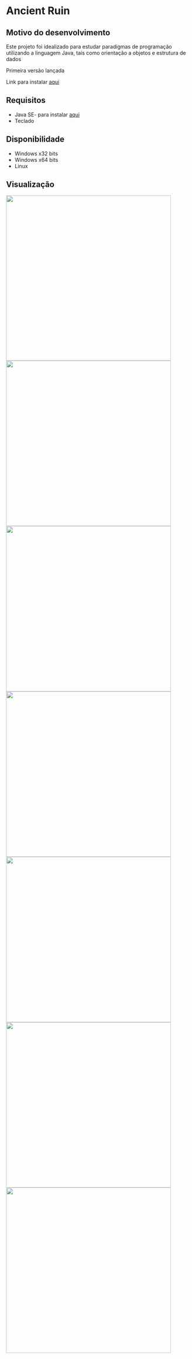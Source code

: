 <h1>Ancient Ruin</h1>
<h2>Motivo do desenvolvimento</h2>
<p>Este projeto foi idealizado para estudar paradigmas de programação utilizando a linguagem Java, tais como orientação a objetos e estrutura de dados</p>
<p>Primeira versão lançada</p>
<p>Link para instalar <a href="https://eduardo-azevedo.itch.io/ancient-ruins">aqui</a></p>
<h2>Requisitos</h2>
<ul>
  <li>Java SE- para instalar <a href="https://www.java.com/pt-BR/download/">aqui</a></li>
  <li>Teclado</li>
</ul>
<h2>Disponibilidade</h2>
<ul>
  <li>Windows x32 bits</li>
  <li>Windows x64 bits</li>
  <li>Linux </li>
</ul>
<H2>Visualização</H2>
<div display=""flex>
  <img src="https://github.com/Eduardo-Rocha-Azevedo/Adventure-Game/assets/142415927/303376f2-444f-410e-98e7-d3dc77c3262e" width = 450px>
  <img src="https://github.com/Eduardo-Rocha-Azevedo/Adventure-Game/assets/142415927/82e61832-475f-4dd4-a53a-c70cd05df2bb"width = 450px>
  <img src="https://github.com/Eduardo-Rocha-Azevedo/Adventure-Game/assets/142415927/a206bf10-0357-4b83-9fdc-310887efee95"width = 450px>
  <img src="https://github.com/Eduardo-Rocha-Azevedo/Adventure-Game/assets/142415927/5082c58c-56af-463b-9712-64aa619966a9"width = 450px>
  <img src="https://github.com/Eduardo-Rocha-Azevedo/Adventure-Game/assets/142415927/0eef35c8-f3eb-4680-9f94-a916f850ec28"width = 450px>
  <img src ="https://github.com/Eduardo-Rocha-Azevedo/Adventure-Game/assets/142415927/f6a9589a-f4ed-4bfe-8c05-0ea8b49eab83"width = 450px>
  <img src="https://github.com/Eduardo-Rocha-Azevedo/Adventure-Game/assets/142415927/70f79c22-bad7-4d31-84b6-8d7b384f9ab0" width = 450px>

</div>



